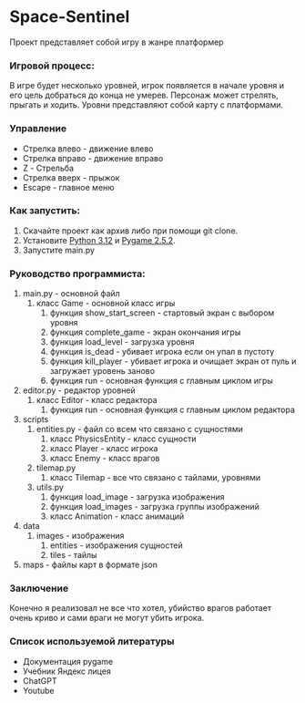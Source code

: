 # Space-Sentinel
Проект представляет собой игру в жанре платформер
### Игровой процесс:
В игре будет несколько уровней, игрок появляется в начале уровня и его цель добраться до конца не умерев. Персонаж может стрелять, прыгать и ходить. Уровни представляют собой карту с платформами.
### Управление
* Стрелка влево - движение влево
* Стрелка вправо - движение вправо
* Z - Стрельба
* Стрелка вверх - прыжок
* Escape - главное меню
### Как запустить:
1. Скачайте проект как архив либо при помощи git clone.
2. Установите [Python 3.12](https://www.python.org/downloads/release/python-3120/) и [Pygame 2.5.2](https://github.com/pygame/pygame).
3. Запустите main.py
### Руководство программиста:
1. main.py - основной файл
    1. класс Game - основной класс игры
        1. функция show_start_screen - стартовый экран с выбором уровня
        2. функция complete_game -  экран окончания игры
        3. функция load_level - загрузка уровня
        5. функция is_dead - убивает игрока если он упал в пустоту
        6. функция kill_player - убивает игрока и очищает экран от пуль и загружает уровень заново
        7. функция run - основная функция с главным циклом игры
2. editor.py - редактор уровней
    1. класс Editor - класс редактора
        1. функция run - основная функция с главным циклом редактора
3. scripts
    1. entities.py - файл со всем что связано с сущностями
        1. класс PhysicsEntity - класс сущности
        2. класс Player - класс игрока
        3. класс Enemy - класс врагов
    2. tilemap.py
        1. класс Tilemap - все что связано с тайлами, уровнями
    3. utils.py
        1. функция load_image - загрузка изображения
        2. функция load_images - загрузка группы изображений
        3. класс Animation - класс анимаций
4. data
    1. images - изображения 
        1. entities - изображения сущностей
        2. tiles - тайлы
5. maps - файлы карт в формате json
### Заключение
Конечно я реализовал не все что хотел, убийство врагов работает очень криво и сами враги не могут убить игрока.
### Список используемой литературы
* Документация pygame 
* Учебник Яндекс лицея
* ChatGPT
* Youtube
